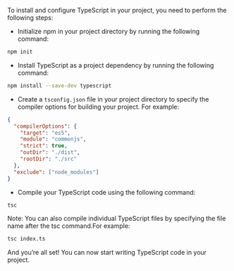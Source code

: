 To install and configure TypeScript in your project, you need to perform the following steps:

- Initialize npm in your project directory by running the following command:

```bash
npm init
```

- Install TypeScript as a project dependency by running the following command:

```bash
npm install --save-dev typescript
```

- Create a `tsconfig.json` file in your project directory to specify the compiler options for building your project. For example:

```json
{
  "compilerOptions": {
    "target": "es5",
    "module": "commonjs",
    "strict": true,
    "outDir": "./dist",
    "rootDir": "./src"
  },
  "exclude": ["node_modules"]
}
```

- Compile your TypeScript code using the following command:

```bash
tsc
```

Note: You can also compile individual TypeScript files by specifying the file name after the tsc command.For example:

```bash
tsc index.ts
```

And you’re all set! You can now start writing TypeScript code in your project.